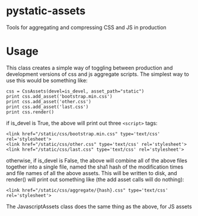 pystatic-assets
===============

Tools for aggregating and compressing CSS and JS in production

Usage
===

This class creates a simple way of toggling between production and
development versions of css and js aggregate scripts.  The simplest way to
use this would be something like:

    css = CssAssets(devel=is_devel, asset_path="static")
    print css.add_asset('bootstrap.min.css')
    print css.add_asset('other.css')
    print css.add_asset('last.css')
    print css.render()

if is_devel is True, the above will print out three `<script>` tags:

    <link href="/static/css/bootstrap.min.css" type='text/css' rel='stylesheet'>
    <link href="/static/css/other.css" type='text/css' rel='stylesheet'>
    <link href="/static/css/last.css" type='text/css' rel='stylesheet'>

otherwise, if is_devel is False, the above will combine all of the above files
together into a single file, named the sha1 hash of the modification times
and file names of all the above assets.  This will be written to disk, and
render() will print out something like (the add asset calls will do nothing):


    <link href="/static/css/aggregate/{hash}.css" type='text/css' rel='stylesheet'>

The JavascriptAssets class does the same thing as the above, for JS assets

